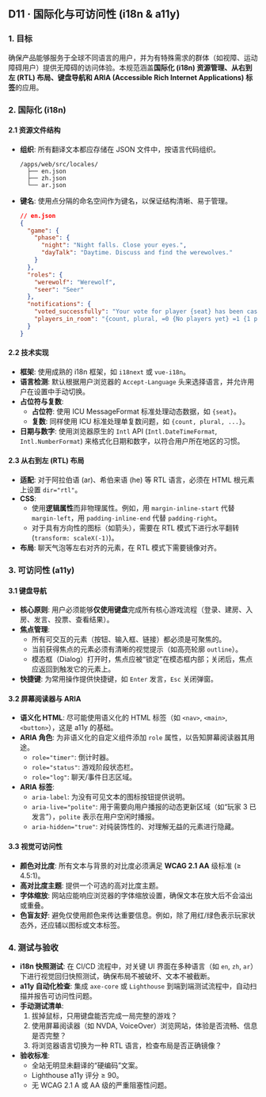 ## D11 · 国际化与可访问性 (i18n & a11y)

### 1. 目标

确保产品能够服务于全球不同语言的用户，并为有特殊需求的群体（如视障、运动障碍用户）提供无障碍的访问体验。本规范涵盖**国际化 (i18n) 资源管理、从右到左 (RTL) 布局、键盘导航和 ARIA (Accessible Rich Internet Applications) 标签**的应用。

### 2. 国际化 (i18n)

#### 2.1 资源文件结构

*   **组织**: 所有翻译文本都应存储在 JSON 文件中，按语言代码组织。
    ```
    /apps/web/src/locales/
      ├── en.json
      ├── zh.json
      └── ar.json
    ```
*   **键名**: 使用点分隔的命名空间作为键名，以保证结构清晰、易于管理。
    ```json
    // en.json
    {
      "game": {
        "phase": {
          "night": "Night falls. Close your eyes.",
          "dayTalk": "Daytime. Discuss and find the werewolves."
        }
      },
      "roles": {
        "werewolf": "Werewolf",
        "seer": "Seer"
      },
      "notifications": {
        "voted_successfully": "Your vote for player {seat} has been cast.",
        "players_in_room": "{count, plural, =0 {No players yet} =1 {1 player} other {# players}} in the room."
      }
    }
    ```

#### 2.2 技术实现

*   **框架**: 使用成熟的 i18n 框架，如 `i18next` 或 `vue-i18n`。
*   **语言检测**: 默认根据用户浏览器的 `Accept-Language` 头来选择语言，并允许用户在设置中手动切换。
*   **占位符与复数**:
    *   **占位符**: 使用 ICU MessageFormat 标准处理动态数据，如 `{seat}`。
    *   **复数**: 同样使用 ICU 标准处理单复数问题，如 `{count, plural, ...}`。
*   **日期与数字**: 使用浏览器原生的 `Intl` API (`Intl.DateTimeFormat`, `Intl.NumberFormat`) 来格式化日期和数字，以符合用户所在地区的习惯。

#### 2.3 从右到左 (RTL) 布局

*   **适配**: 对于阿拉伯语 (ar)、希伯来语 (he) 等 RTL 语言，必须在 HTML 根元素上设置 `dir="rtl"`。
*   **CSS**:
    *   使用**逻辑属性**而非物理属性。例如，用 `margin-inline-start` 代替 `margin-left`，用 `padding-inline-end` 代替 `padding-right`。
    *   对于具有方向性的图标（如箭头），需要在 RTL 模式下进行水平翻转 (`transform: scaleX(-1)`)。
*   **布局**: 聊天气泡等左右对齐的元素，在 RTL 模式下需要镜像对齐。

### 3. 可访问性 (a11y)

#### 3.1 键盘导航

*   **核心原则**: 用户必须能够**仅使用键盘**完成所有核心游戏流程（登录、建房、入房、发言、投票、查看结果）。
*   **焦点管理**:
    *   所有可交互的元素（按钮、输入框、链接）都必须是可聚焦的。
    *   当前获得焦点的元素必须有清晰的视觉提示（如高亮轮廓 `outline`）。
    *   模态框（Dialog）打开时，焦点应被“锁定”在模态框内部；关闭后，焦点应返回到触发它的元素上。
*   **快捷键**: 为常用操作提供快捷键，如 `Enter` 发言，`Esc` 关闭弹窗。

#### 3.2 屏幕阅读器与 ARIA

*   **语义化 HTML**: 尽可能使用语义化的 HTML 标签（如 `<nav>`, `<main>`, `<button>`），这是 a11y 的基础。
*   **ARIA 角色**: 为非语义化的自定义组件添加 `role` 属性，以告知屏幕阅读器其用途。
    *   `role="timer"`: 倒计时器。
    *   `role="status"`: 游戏阶段状态栏。
    *   `role="log"`: 聊天/事件日志区域。
*   **ARIA 标签**:
    *   `aria-label`: 为没有可见文本的图标按钮提供说明。
    *   `aria-live="polite"`: 用于需要向用户播报的动态更新区域（如“玩家 3 已发言”），`polite` 表示在用户空闲时播报。
    *   `aria-hidden="true"`: 对纯装饰性的、对理解无益的元素进行隐藏。

#### 3.3 视觉可访问性

*   **颜色对比度**: 所有文本与背景的对比度必须满足 **WCAG 2.1 AA** 级标准 (≥ 4.5:1)。
*   **高对比度主题**: 提供一个可选的高对比度主题。
*   **字体缩放**: 网站应能响应浏览器的字体缩放设置，确保文本在放大后不会溢出或重叠。
*   **色盲友好**: 避免仅使用颜色来传达重要信息。例如，除了用红/绿色表示玩家状态外，还应辅以图标或文本标签。

### 4. 测试与验收

*   **i18n 快照测试**: 在 CI/CD 流程中，对关键 UI 界面在多种语言（如 `en`, `zh`, `ar`）下进行视觉回归快照测试，确保布局不被破坏、文本不被截断。
*   **a11y 自动化检查**: 集成 `axe-core` 或 `Lighthouse` 到端到端测试流程中，自动扫描并报告可访问性问题。
*   **手动测试清单**:
    1.  拔掉鼠标，只用键盘能否完成一局完整的游戏？
    2.  使用屏幕阅读器（如 NVDA, VoiceOver）浏览网站，体验是否流畅、信息是否完整？
    3.  将浏览器语言切换为一种 RTL 语言，检查布局是否正确镜像？
*   **验收标准**:
    *   全站无明显未翻译的“硬编码”文案。
    *   Lighthouse a11y 评分 ≥ 90。
    *   无 WCAG 2.1 A 或 AA 级的严重阻塞性问题。